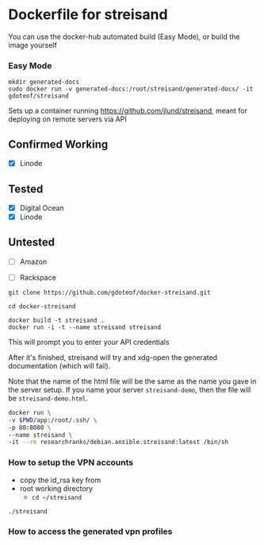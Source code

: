 # Dockerfile for streisand


You can use the docker-hub automated build (Easy Mode), or build the image yourself
### Easy Mode
```
mkdir generated-docs
sudo docker run -v generated-docs:/root/streisand/generated-docs/ -it gdoteof/streisand
```

Sets up a container running https://github.com/jlund/streisand, meant for deploying on remote servers via API

## Confirmed Working

- [x] Linode

## Tested

- [x] Digital Ocean
- [x] Linode

## Untested
- [ ] Amazon
- [ ] Rackspace


```
git clone https://github.com/gdoteof/docker-streisand.git

cd docker-streisand

docker build -t streisand .
docker run -i -t --name streisand streisand
```

This will prompt you to enter your API credentials

After it's finished, streisand will try and xdg-open the generated documentation (which will fail).

Note that the name of the html file will be the same as the name you gave in the server setup. If you name your server `streisand-demo`, then the file will be `streisand-demo.html`.


```bash
docker run \
-v $PWD/app:/root/.ssh/ \
-p 80:8080 \
--name streisand \
-it --rm researchranks/debian.ansible.streisand:latest /bin/sh
```

### How to setup the VPN accounts ###

 - copy the id_rsa key from 
 - root working directory
     - `cd ~/streisand`

```
./streisand
```

### How to access the generated vpn profiles ###


